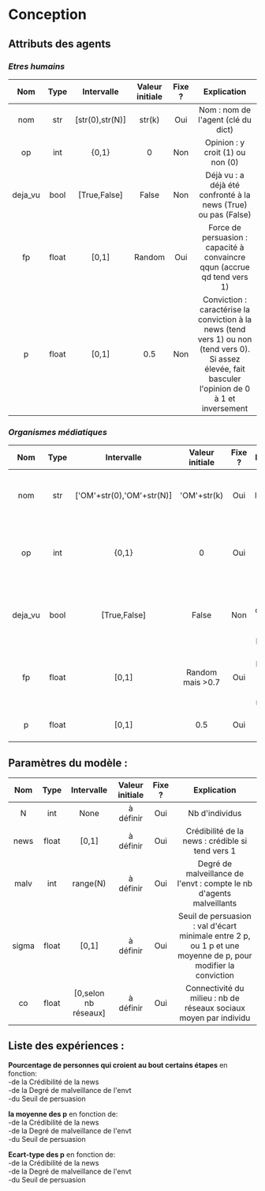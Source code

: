 # Conception
## Attributs des agents
### _Etres humains_

|Nom    |Type   |Intervalle     |Valeur initiale  | Fixe ?    |Explication|
|:-----:|:-----:|:-------------:|:---------------:|:---------:|:---------:|
|nom    |str    |[str(0),str(N)]|str(k)           |Oui        |Nom : nom de l'agent (clé du dict)|
|op     |int    |{0,1}          |0                |Non        |Opinion : y croit (1) ou non (0)|
|deja_vu|bool   |[True,False]   |False            |Non        |Déjà vu : a déjà été confronté à la news (True) ou pas (False)|
|fp     |float  |[0,1]          |Random           |Oui        |Force de persuasion : capacité à convaincre qqun (accrue qd tend vers 1)|
|p      |float  |[0,1]          |0.5              |Non        |Conviction : caractérise la conviction à la news (tend vers 1) ou non (tend vers 0). Si assez élevée, fait basculer l'opinion de 0 à 1 et inversement|

### _Organismes médiatiques_
|Nom    |Type   |Intervalle               |Valeur initiale  | Fixe ?    |Explication|
|:-----:|:-----:|:-----------------------:|:---------------:|:---------:|:---------:|
|nom    |str    |['OM'+str(0),'OM'+str(N)]|'OM'+str(k)      |Oui        |Nom : nom de l'organisme (clé du dict)|
|op     |int    |{0,1}                    |0                |Oui        |Opinion : relaie une info ssi il l'estime correcte (1)|
|deja_vu|bool   |[True,False]             |False            |Non        |Déjà vu : a déjà été confronté à la news (True) ou pas (False)|
|fp     |float  |[0,1]                    |Random mais >0.7 |Oui        |Force de persuasion : accrue car organisme médiatique|
|p      |float  |[0,1]                    |0.5              |Oui        |Conviction : 0.5 car neutre|

## Paramètres du modèle :

|Nom    |Type   |Intervalle   |Valeur initiale  | Fixe ?    |Explication|
|:-----:|:-----:|:-----------:|:---------------:|:---------:|:---------:|
|N      |int    |None         |à définir        |Oui        |Nb d'individus|
|news   |float  |[0,1]        |à définir        |Oui        |Crédibilité de la news : crédible si tend vers 1|
|malv   |int    |range(N)     |à définir        |Oui        |Degré de malveillance de l'envt : compte le nb d'agents malveillants|
|sigma  |float  |[0,1]        |à définir        |Oui        |Seuil de persuasion : val d'écart minimale entre 2 p, ou 1 p et une moyenne de p, pour modifier la conviction|
|co     |float  |[0,selon nb réseaux]|à définir |Oui        |Connectivité du milieu : nb de réseaux sociaux moyen par individu|

## Liste des expériences :

**Pourcentage de personnes qui croient au bout certains étapes** en fonction:  
-de la Crédibilité de la news  
-de la Degré de malveillance de l'envt  
-du Seuil de persuasion  

**la moyenne des p** en fonction de:  
-de la Crédibilité de la news  
-de la Degré de malveillance de l'envt  
-du Seuil de persuasion  

**Ecart-type des p** en fonction de:  
-de la Crédibilité de la news  
-de la Degré de malveillance de l'envt  
-du Seuil de persuasion  
